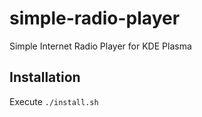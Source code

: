 # simple-radio-player
Simple Internet Radio Player for KDE Plasma

## Installation
Execute <code>./install.sh</code>
